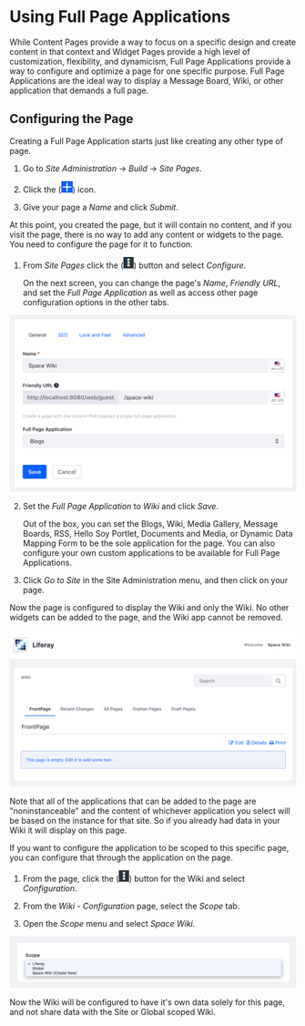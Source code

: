 # Using Full Page Applications

While Content Pages provide a way to focus on a specific design and create 
content in that context and Widget Pages provide a high level of customization, 
flexibility, and dynamicism, Full Page Applications provide a way to configure 
and optimize a page for one specific purpose. Full Page Applications are the 
ideal way to display a Message Board, Wiki, or other application that demands a 
full page.

## Configuring the Page

Creating a Full Page Application starts just like creating any other type of 
page.

1.  Go to *Site Administration* &rarr; *Build* &rarr; *Site Pages*.

2.  Click the (![Add Page](../../../../../images/icon-add.png)) icon.

3.  Give your page a *Name* and click *Submit*.

At this point, you created the page, but it will contain no content, and if you 
visit the page, there is no way to add any content or widgets to the page. You 
need to configure the page for it to function.

1.  From *Site Pages* click the (![Options](../../../../../images/icon-options.png)) button and select 
    *Configure*.
    
    On the next screen, you can change the page's *Name*, *Friendly URL*, and 
    set the *Full Page Application* as well as access other page configuration
    options in the other tabs.
    
![Figure X: The Full Page Application configuration page.](../../../../../images/full-page-app-configure.png)
    
2.  Set the *Full Page Application* to *Wiki* and click *Save*.

    Out of the box, you can set the Blogs, Wiki, Media Gallery, Message Boards,
    RSS, Hello Soy Portlet, Documents and Media, or Dynamic Data Mapping Form 
    to be the sole application for the page. You can also configure your own
    custom applications to be available for Full Page Applications.
    
3.  Click *Go to Site* in the Site Administration menu, and then click on your
    page.

Now the page is configured to display the Wiki and only the Wiki. No other 
widgets can be added to the page, and the Wiki app cannot be removed.

![Figure X: The Wiki displayed as a Full Page Application.](../../../../../images/single-page-app-wiki.png)

Note that all of the applications that can be added to the page are 
"noninstanceable" and the content of whichever application you select will be 
based on the instance for that site. So if you already had data in your Wiki it 
will display on this page.

If you want to configure the application to be scoped to this specific page, 
you can configure that through the application on the page.

1.  From the page, click the (![Options](../../../../../images/icon-options.png)) button for the Wiki and
    select *Configuration*.
    
2.  From the *Wiki - Configuration* page, select the *Scope* tab.

3.  Open the *Scope* menu and select *Space Wiki*.

![Figure X: Configuring the scope.](../../../../../images/configuring-scope.png)

Now the Wiki will be configured to have it's own data solely for this page, and 
not share data with the Site or Global scoped Wiki.
